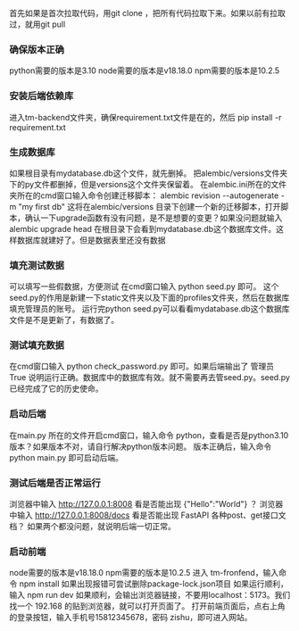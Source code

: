 首先如果是首次拉取代码，用git clone ，把所有代码拉取下来。如果以前有拉取过，就用git pull

### 确保版本正确
python需要的版本是3.10
node需要的版本是v18.18.0
npm需要的版本是10.2.5
### 安装后端依赖库
进入tm-backend文件夹，确保requirement.txt文件是在的，然后
pip install -r requirement.txt
### 生成数据库
如果根目录有mydatabase.db这个文件，就先删掉。
把alembic/versions文件夹下的py文件都删掉，但是versions这个文件夹保留着。
在alembic.ini所在的文件夹所在的cmd窗口输入命令创建迁移脚本：
alembic revision --autogenerate -m "my first db"
这将在alembic/versions 目录下创建一个新的迁移脚本，打开脚本，确认一下upgrade函数有没有问题，是不是想要的变更？如果没问题就输入
alembic upgrade head
在根目录下会看到mydatabase.db这个数据库文件。这样数据库就建好了。但是数据表里还没有数据

### 填充测试数据
可以填写一些假数据，方便测试
在cmd窗口输入 python seed.py 即可。
这个seed.py的作用是新建一下static文件夹以及下面的profiles文件夹，然后在数据库填充管理员的账号。
运行完python seed.py可以看看mydatabase.db这个数据库文件是不是更新了，有数据了。

### 测试填充数据
在cmd窗口输入 python check_password.py 即可。如果后端输出了
管理员
True
说明运行正确。数据库中的数据库有效。就不需要再去管seed.py。seed.py已经完成了它的历史使命。

### 启动后端
在main.py 所在的文件开启cmd窗口，输入命令 python，查看是否是python3.10 版本？如果版本不对，请自行解决python版本问题。
版本正确后，输入命令 python main.py 即可启动后端。

### 测试后端是否正常运行

浏览器中输入 http://127.0.0.1:8008 看是否能出现 {"Hello":"World"} ？
浏览器中输入 http://127.0.0.1:8008/docs 看是否能出现 FastAPI 各种post、get接口文档？
如果两个都没问题，就说明后端一切正常。


### 启动前端
node需要的版本是v18.18.0
npm需要的版本是10.2.5
进入 tm-fronfend，输入命令 npm install
如果出现报错可尝试删除package-lock.json项目
如果运行顺利，输入 npm run dev
如果顺利，会输出浏览器链接，不要用localhost：5173。我们找一个 192.168 的贴到浏览器，就可以打开页面了。
打开前端页面后，点右上角的登录按钮，输入手机号15812345678，密码 zishu，即可进入网站。